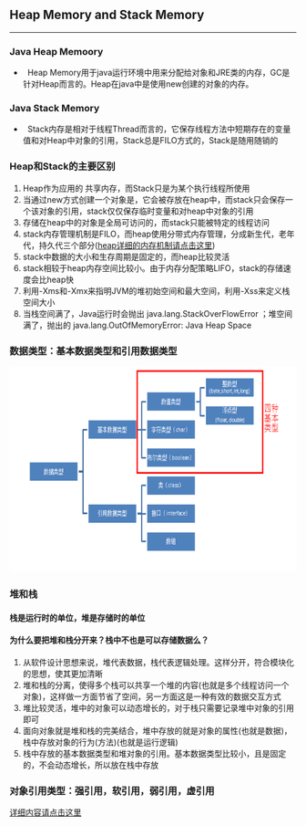 ## Heap Memory and Stack Memory
---

### Java Heap Memoory
*   Heap Memory用于java运行环境中用来分配给对象和JRE类的内存，GC是针对Heap而言的。Heap在java中是使用new创建的对象的内存。

### Java Stack Memory
*   Stack内存是相对于线程Thread而言的，它保存线程方法中短期存在的变量值和对Heap中对象的引用，Stack总是FILO方式的，Stack是随用随销的

### Heap和Stack的主要区别
1. Heap作为应用的 共享内存，而Stack只是为某个执行线程所使用
2. 当通过new方式创建一个对象是，它会被存放在heap中，而stack只会保存一个该对象的引用，stack仅仅保存临时变量和对heap中对象的引用
3. 存储在heap中的对象是全局可访问的，而stack只能被特定的线程访问
4. stack内存管理机制是FILO，而heap使用分带式内存管理，分成新生代，老年代，持久代三个部分([heap详细的内存机制请点击这里](https://github.com/nullWolf007/Android/blob/master/Book/%E5%AE%89%E5%8D%93%20GC.md))
5. stack中数据的大小和生存周期是固定的，而heap比较灵活
6. stack相较于heap内存空间比较小。由于内存分配策略LIFO，stack的存储速度会比heap快
7. 利用-Xms和-Xmx来指明JVM的堆初始空间和最大空间，利用-Xss来定义栈空间大小
8. 当栈空间满了，Java运行时会抛出 java.lang.StackOverFlowError ；堆空间满了，抛出的 java.lang.OutOfMemoryError: Java Heap Space

### 数据类型：基本数据类型和引用数据类型

<img src="https://github.com/nullWolf007/images/blob/master/Java/heapStack/15165530-8a570626bf3741a1b4937759a89a5a93.png" width="630" height="360" />


### 堆和栈

#### 栈是运行时的单位，堆是存储时的单位
#### 为什么要把堆和栈分开来？栈中不也是可以存储数据么？
1. 从软件设计思想来说，堆代表数据，栈代表逻辑处理。这样分开，符合模块化的思想，使其更加清晰
2. 堆和栈的分离，使得多个栈可以共享一个堆的内容(也就是多个线程访问一个对象)，这样做一方面节省了空间，另一方面这是一种有效的数据交互方式
3. 堆比较灵活，堆中的对象可以动态增长的，对于栈只需要记录堆中对象的引用即可
4. 面向对象就是堆和栈的完美结合，堆中存放的就是对象的属性(也就是数据)，栈中存放对象的行为(方法)(也就是运行逻辑)
5. 栈中存放的基本数据类型和堆对象的引用。基本数据类型比较小，且是固定的，不会动态增长，所以放在栈中存放

### 对象引用类型：强引用，软引用，弱引用，虚引用
[详细内容请点击这里](https://github.com/nullWolf007/Notes/blob/master/Java/%E5%9B%9B%E7%A7%8D%E5%BC%95%E7%94%A8%E7%B1%BB%E5%9E%8B(GC%E7%9B%B8%E5%85%B3).md)
